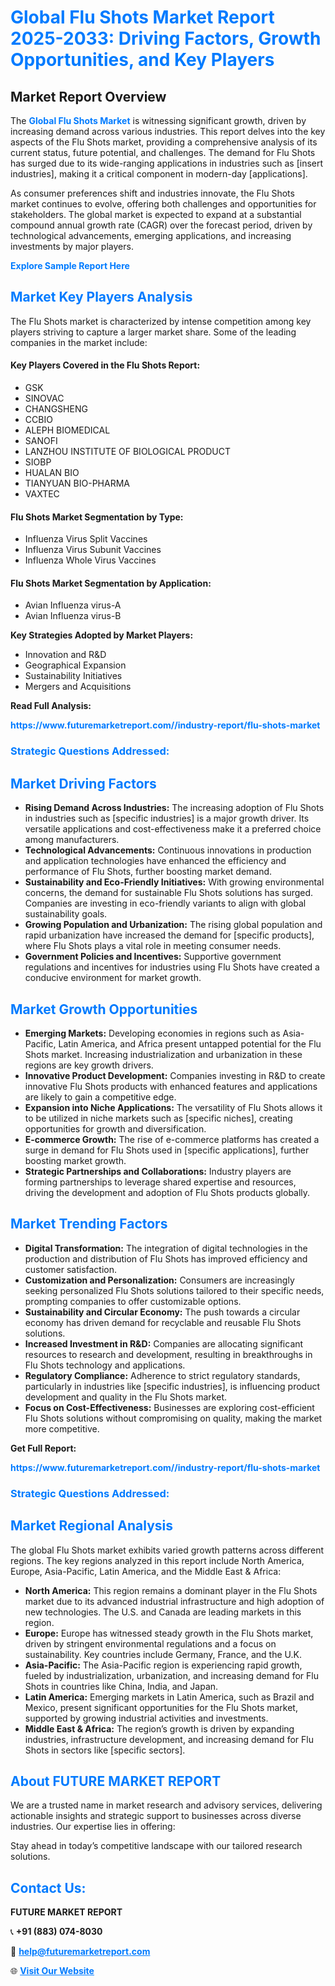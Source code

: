 <h1 style="color: #007BFF;">Global Flu Shots Market Report 2025-2033: Driving Factors, Growth Opportunities, and Key Players</h1>

<section id="overview">
<h2>Market Report Overview</h2>
<p>The <a href="https://www.futuremarketreport.com//industry-report/flu-shots-market" style="color: #007BFF; text-decoration: none;"><strong>Global Flu Shots Market</strong></a> is witnessing significant growth, driven by increasing demand across various industries. This report delves into the key aspects of the Flu Shots market, providing a comprehensive analysis of its current status, future potential, and challenges. The demand for Flu Shots has surged due to its wide-ranging applications in industries such as [insert industries], making it a critical component in modern-day [applications].</p>
<p>As consumer preferences shift and industries innovate, the Flu Shots market continues to evolve, offering both challenges and opportunities for stakeholders. The global market is expected to expand at a substantial compound annual growth rate (CAGR) over the forecast period, driven by technological advancements, emerging applications, and increasing investments by major players.</p>
</section>

<section id="overview">
<p><a href="https://www.futuremarketreport.com//request-sample/reportId=53055" style="color: #007BFF; text-decoration: none;"><strong>Explore Sample Report Here</strong></a></p>
</section>

<section id="key-players">
<h2 style="color: #007BFF;">Market Key Players Analysis</h2>
<p>The Flu Shots market is characterized by intense competition among key players striving to capture a larger market share. Some of the leading companies in the market include:</p>
<h4>Key Players Covered in the Flu Shots Report:</h4>
<ul><li>GSK</li><li>SINOVAC</li><li>CHANGSHENG</li><li>CCBIO</li><li>ALEPH BIOMEDICAL</li><li>SANOFI</li><li>LANZHOU INSTITUTE OF BIOLOGICAL PRODUCT</li><li>SIOBP</li><li>HUALAN BIO</li><li>TIANYUAN BIO-PHARMA</li><li>VAXTEC</li></ul>
<h4>Flu Shots Market Segmentation by Type:</h4>
<ul><li>Influenza Virus Split Vaccines</li><li>Influenza Virus Subunit Vaccines</li><li>Influenza Whole Virus Vaccines</li></ul>

<h4>Flu Shots Market Segmentation by Application:</h4>
<ul><li>Avian Influenza virus-A</li><li>Avian Influenza virus-B</li></ul>
<p><strong>Key Strategies Adopted by Market Players:</strong></p>
<ul>
<li>Innovation and R&D</li>
<li>Geographical Expansion</li>
<li>Sustainability Initiatives</li>
<li>Mergers and Acquisitions</li>
</ul>
</section>

<section>
<p><strong>Read Full Analysis: </strong></p><a href="https://www.futuremarketreport.com//industry-report/flu-shots-market" style="color: #007BFF; text-decoration: none;"><strong>https://www.futuremarketreport.com//industry-report/flu-shots-market</strong></a>
<h3 style="color: #007BFF;">Strategic Questions Addressed:</h3>
</section>

<section id="driving-factors">
<h2 style="color: #007BFF;">Market Driving Factors</h2>
<ul>
<li><strong>Rising Demand Across Industries:</strong> The increasing adoption of Flu Shots in industries such as [specific industries] is a major growth driver. Its versatile applications and cost-effectiveness make it a preferred choice among manufacturers.</li>
<li><strong>Technological Advancements:</strong> Continuous innovations in production and application technologies have enhanced the efficiency and performance of Flu Shots, further boosting market demand.</li>
<li><strong>Sustainability and Eco-Friendly Initiatives:</strong> With growing environmental concerns, the demand for sustainable Flu Shots solutions has surged. Companies are investing in eco-friendly variants to align with global sustainability goals.</li>
<li><strong>Growing Population and Urbanization:</strong> The rising global population and rapid urbanization have increased the demand for [specific products], where Flu Shots plays a vital role in meeting consumer needs.</li>
<li><strong>Government Policies and Incentives:</strong> Supportive government regulations and incentives for industries using Flu Shots have created a conducive environment for market growth.</li>
</ul>
</section>

<section id="growth-opportunities">
<h2 style="color: #007BFF;">Market Growth Opportunities</h2>
<ul>
<li><strong>Emerging Markets:</strong> Developing economies in regions such as Asia-Pacific, Latin America, and Africa present untapped potential for the Flu Shots market. Increasing industrialization and urbanization in these regions are key growth drivers.</li>
<li><strong>Innovative Product Development:</strong> Companies investing in R&D to create innovative Flu Shots products with enhanced features and applications are likely to gain a competitive edge.</li>
<li><strong>Expansion into Niche Applications:</strong> The versatility of Flu Shots allows it to be utilized in niche markets such as [specific niches], creating opportunities for growth and diversification.</li>
<li><strong>E-commerce Growth:</strong> The rise of e-commerce platforms has created a surge in demand for Flu Shots used in [specific applications], further boosting market growth.</li>
<li><strong>Strategic Partnerships and Collaborations:</strong> Industry players are forming partnerships to leverage shared expertise and resources, driving the development and adoption of Flu Shots products globally.</li>
</ul>
</section>

<section id="trending-factors">
<h2 style="color: #007BFF;">Market Trending Factors</h2>
<ul>
<li><strong>Digital Transformation:</strong> The integration of digital technologies in the production and distribution of Flu Shots has improved efficiency and customer satisfaction.</li>
<li><strong>Customization and Personalization:</strong> Consumers are increasingly seeking personalized Flu Shots solutions tailored to their specific needs, prompting companies to offer customizable options.</li>
<li><strong>Sustainability and Circular Economy:</strong> The push towards a circular economy has driven demand for recyclable and reusable Flu Shots solutions.</li>
<li><strong>Increased Investment in R&D:</strong> Companies are allocating significant resources to research and development, resulting in breakthroughs in Flu Shots technology and applications.</li>
<li><strong>Regulatory Compliance:</strong> Adherence to strict regulatory standards, particularly in industries like [specific industries], is influencing product development and quality in the Flu Shots market.</li>
<li><strong>Focus on Cost-Effectiveness:</strong> Businesses are exploring cost-efficient Flu Shots solutions without compromising on quality, making the market more competitive.</li>
</ul>
</section>

<section>
<p><strong>Get Full Report: </strong></p><a href="https://www.futuremarketreport.com//industry-report/flu-shots-market" style="color: #007BFF; text-decoration: none;"><strong>https://www.futuremarketreport.com//industry-report/flu-shots-market</strong></a>
<h3 style="color: #007BFF;">Strategic Questions Addressed:</h3>
</section>


<section id="regional-analysis">
<h2 style="color: #007BFF;">Market Regional Analysis</h2>
<p>The global Flu Shots market exhibits varied growth patterns across different regions. The key regions analyzed in this report include North America, Europe, Asia-Pacific, Latin America, and the Middle East & Africa:</p>
<ul>
<li><strong>North America:</strong> This region remains a dominant player in the Flu Shots market due to its advanced industrial infrastructure and high adoption of new technologies. The U.S. and Canada are leading markets in this region.</li>
<li><strong>Europe:</strong> Europe has witnessed steady growth in the Flu Shots market, driven by stringent environmental regulations and a focus on sustainability. Key countries include Germany, France, and the U.K.</li>
<li><strong>Asia-Pacific:</strong> The Asia-Pacific region is experiencing rapid growth, fueled by industrialization, urbanization, and increasing demand for Flu Shots in countries like China, India, and Japan.</li>
<li><strong>Latin America:</strong> Emerging markets in Latin America, such as Brazil and Mexico, present significant opportunities for the Flu Shots market, supported by growing industrial activities and investments.</li>
<li><strong>Middle East & Africa:</strong> The region’s growth is driven by expanding industries, infrastructure development, and increasing demand for Flu Shots in sectors like [specific sectors].</li>
</ul>
</section>

<footer>
<h2 style="color: #007BFF;">About FUTURE MARKET REPORT</h2>
<p>We are a trusted name in market research and advisory services, delivering actionable insights and strategic support to businesses across diverse industries. Our expertise lies in offering:</p>

<p>Stay ahead in today’s competitive landscape with our tailored research solutions.</p>

<h2 style="color: #007BFF;">Contact Us:</h2>
<p><strong>FUTURE MARKET REPORT</strong></p>
<p>📞 <strong>+91 (883) 074-8030</strong></p>
<p>📧 <strong><a href="mailto:help@futuremarketreport.com" style="color: #007BFF;">help@futuremarketreport.com</a></strong></p>
<p>🌐 <strong><a href="https://www.futuremarketreport.com/" style="color: #007BFF;">Visit Our Website</a></strong></p>
</footer>
